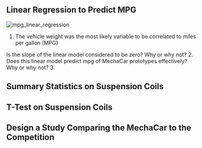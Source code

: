 ## Linear Regression to Predict MPG
![mpg_linear_regression](https://user-images.githubusercontent.com/15967377/179372251-9474c948-9ac9-4029-9267-4c469d9a370b.PNG)

1. The vehicle weight was the most likely variable to be correlated to miles per gallon (MPG)

Is the slope of the linear model considered to be zero? Why or why not?
2.
Does this linear model predict mpg of MechaCar prototypes effectively? Why or why not?
3.
## Summary Statistics on Suspension Coils

## T-Test on Suspension Coils

## Design a Study Comparing the MechaCar to the Competition
